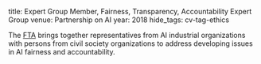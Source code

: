 title: Expert Group Member, Fairness, Transparency, Accountability Expert Group
venue: Partnership on AI
year: 2018
hide_tags: cv-tag-ethics

The [FTA](https://www.partnershiponai.org/fta-wg-launch/) brings together representatives from AI industrial organizations with persons from civil society organizations to address developing issues in AI fairness and accountability.
